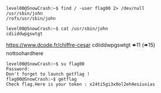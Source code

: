 ```
level00@SnowCrash:~$ find / -user flag00 2> /dev/null
/usr/sbin/john
/rofs/usr/sbin/john
```

```
level00@SnowCrash:~$ cat /usr/sbin/john 
cdiiddwpgswtgt
```

https://www.dcode.fr/chiffre-cesar
cdiiddwpgswtgt 🠜11 (🠞15) nottoohardhere


```
level00@SnowCrash:~$ su flag00
Password: 
Don't forget to launch getflag !
flag00@SnowCrash:~$ getflag
Check flag.Here is your token : x24ti5gi3x0ol2eh4esiuxias
```
